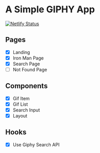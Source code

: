 # A Simple GIPHY App

[![Netlify Status](https://api.netlify.com/api/v1/badges/7c559604-0013-45f3-91dd-07b3e1c14834/deploy-status)](https://app.netlify.com/sites/compassionate-shockley-198152/deploys)

## Pages

- [x] Landing
- [x] Iron Man Page
- [x] Search Page
- [ ] Not Found Page

## Components

- [x] Gif Item
- [x] Gif List
- [x] Search Input
- [x] Layout

## Hooks

- [x] Use Giphy Search API
